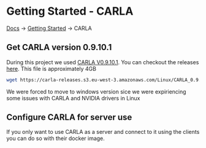 # Getting Started - CARLA
[Docs][docs-url] -> [Getting Started][getting-started-url] -> CARLA

## Get CARLA version 0.9.10.1

During this project we used [CARLA V0.9.10.1][carla-0.9.10.1]. You can checkout the releases [here][carla-releases]. This file is approximately 4GB

```bash
wget https://carla-releases.s3.eu-west-3.amazonaws.com/Linux/CARLA_0.9.10.1.tar.gz
```

We were forced to move to windows version sice we were expiriencing some issues with CARLA and NVIDIA drivers in Linux 

## Configure CARLA for server use
If you only want to use CARLA as a server and connect to it using the clients you can do so with their docker image.








[docs-url]: https://github.com/eamorgado/Car-Self-driving-Simulator/blob/main/README.md
[getting-started-url]: https://github.com/eamorgado/Car-Self-driving-Simulator/blob/main/Docs/GettingStarted/GettingStarted.md
[carla-0.9.10.1]: https://github.com/carla-simulator/carla/releases/tag/0.9.10.1
[carla-releases]: https://github.com/carla-simulator/carla/releases
